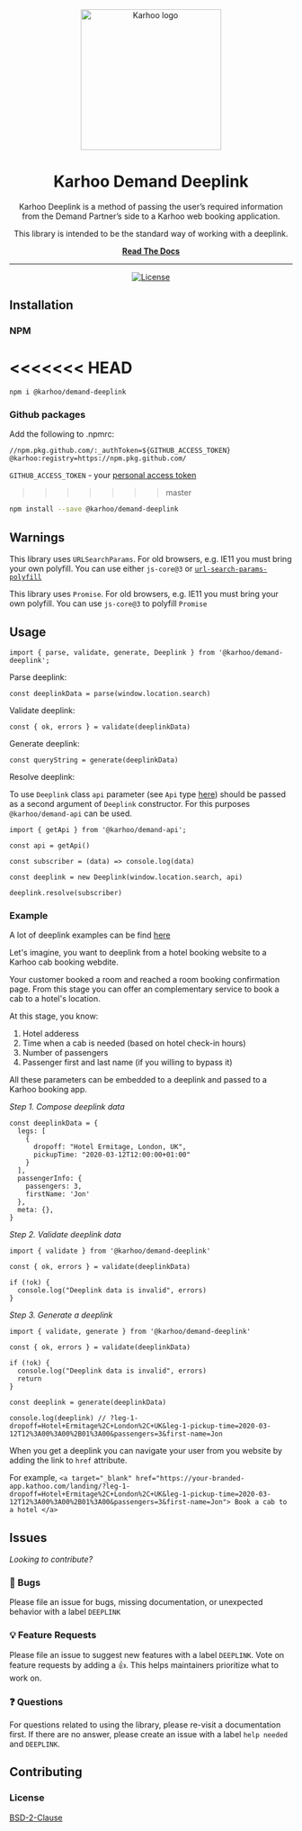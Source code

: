 <div align="center">
<a href="https://karhoo.com">
  <img
    alt="Karhoo logo"
    width="250px"
    src="https://cdn.karhoo.com/s/images/logos/karhoo_logo.png"
  />
</a>

<h1>Karhoo Demand Deeplink</h1>

Karhoo Deeplink is a method of passing the user’s required information from the Demand Partner’s side to a Karhoo web booking application.

This library is intended to be the standard way of working with a deeplink.

[**Read The Docs**](https://developer.karhoo.com/docs/deeplink-integration)
<hr />

[![License](https://img.shields.io/badge/License-BSD%202--Clause-orange.svg)](https://opensource.org/licenses/BSD-2-Clause)

</div>

## Installation

### NPM

<<<<<<< HEAD
=======
```
npm i @karhoo/demand-deeplink
```

### Github packages

Add the following to .npmrc:

```
//npm.pkg.github.com/:_authToken=${GITHUB_ACCESS_TOKEN}
@karhoo:registry=https://npm.pkg.github.com/
```

`GITHUB_ACCESS_TOKEN` - your [personal access token](https://help.github.com/en/github/authenticating-to-github/creating-a-personal-access-token-for-the-command-line)

>>>>>>> master
```sh
npm install --save @karhoo/demand-deeplink
```

## Warnings

This library uses `URLSearchParams`. For old browsers, e.g. IE11 you must bring your own polyfill. You can use either `js-core@3` or [`url-search-params-polyfill`](https://www.npmjs.com/package/url-search-params-polyfill)

This library uses `Promise`. For old browsers, e.g. IE11 you must bring your own polyfill. You can use `js-core@3` to polyfill `Promise`

## Usage

```
import { parse, validate, generate, Deeplink } from '@karhoo/demand-deeplink';
```

Parse deeplink:

```
const deeplinkData = parse(window.location.search)
```

Validate deeplink:

```
const { ok, errors } = validate(deeplinkData)
```

Generate deeplink:

```
const queryString = generate(deeplinkData)
```

Resolve deeplink:

To use `Deeplink` class `api` parameter (see `Api` type [here](https://github.com/karhoo/web-lib-demand/blob/master/packages/demand-deeplink/src/types.ts)) should be passed as a second argument of `Deeplink` constructor. For this purposes `@karhoo/demand-api` can be used.  

```
import { getApi } from '@karhoo/demand-api';

const api = getApi()

const subscriber = (data) => console.log(data)

const deeplink = new Deeplink(window.location.search, api)

deeplink.resolve(subscriber)
```

### Example

A lot of deeplink examples can be find [here](https://developer.karhoo.com/docs/deeplink-integration#section-examples)

Let's imagine, you want to deeplink from a hotel booking website to a Karhoo cab booking webdite.

Your customer booked a room and reached a room booking confirmation page. From this stage you can offer an complementary service to book a cab to a hotel's location.

At this stage, you know:

1. Hotel adderess
2. Time when a cab is needed (based on hotel check-in hours)
3. Number of passengers
4. Passenger first and last name (if you willing to bypass it)

All these parameters can be embedded to a deeplink and passed to a Karhoo booking app.

_Step 1. Compose deeplink data_

```
const deeplinkData = {
  legs: [
    {
      dropoff: "Hotel Ermitage, London, UK",
      pickupTime: "2020-03-12T12:00:00+01:00"
    }
  ],
  passengerInfo: {
    passengers: 3,
    firstName: 'Jon'
  },
  meta: {},
}
```

_Step 2. Validate deeplink data_

```
import { validate } from '@karhoo/demand-deeplink'

const { ok, errors } = validate(deeplinkData)

if (!ok) {
  console.log("Deeplink data is invalid", errors)
}

```

_Step 3. Generate a deeplink_

```
import { validate, generate } from '@karhoo/demand-deeplink'

const { ok, errors } = validate(deeplinkData)

if (!ok) {
  console.log("Deeplink data is invalid", errors)
  return
}

const deeplink = generate(deeplinkData)
```
```
console.log(deeplink) // ?leg-1-dropoff=Hotel+Ermitage%2C+London%2C+UK&leg-1-pickup-time=2020-03-12T12%3A00%3A00%2B01%3A00&passengers=3&first-name=Jon
```
When you get a deeplink you can navigate your user from you website by adding the link to `href` attribute.

For example, `<a target="_blank" href="https://your-branded-app.kathoo.com/landing/?leg-1-dropoff=Hotel+Ermitage%2C+London%2C+UK&leg-1-pickup-time=2020-03-12T12%3A00%3A00%2B01%3A00&passengers=3&first-name=Jon"> Book a cab to a hotel </a>`

## Issues

_Looking to contribute?_

### 🐛 Bugs

Please file an issue for bugs, missing documentation, or unexpected behavior with a label `DEEPLINK`

### 💡 Feature Requests

Please file an issue to suggest new features with a label `DEEPLINK`. Vote on feature requests by adding
a 👍. This helps maintainers prioritize what to work on.

### ❓ Questions

For questions related to using the library, please re-visit a documentation first. If there are no answer, please create an issue with a label `help needed` and `DEEPLINK`.

## Contributing

### License

[BSD-2-Clause](../LICENSE)
